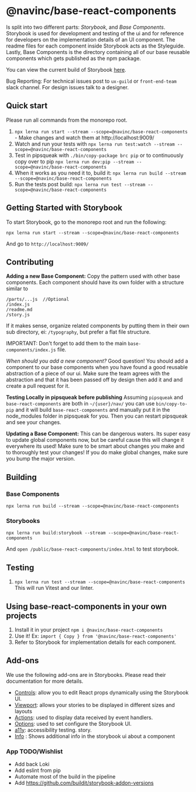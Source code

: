 # @navinc/base-react-components

Is split into two different parts: _Storybook_, and _Base Components_. Storybook
is used for development and testing of the ui and for reference for developers on the
implementation details of an UI component. The readme files for each component inside Storybook
acts as the Styleguide. Lastly, Base Components is the directory containing all
of our base reusable components which gets published as the npm package.

You can view the current build of Storybook [here](https://frontend.pages.nav.engineering/frontend-libs/base-react-components).

Bug Reporting: For technical issues post to `ux-guild` or
`front-end-team` slack channel. For design issues talk to a designer.

## Quick start

Please run all commands from the monorepo root.

1. `npx lerna run start --stream --scope=@navinc/base-react-components` - Make changes and watch them at http://localhost:9009/
2. Watch and run your tests with `npx lerna run test:watch --stream --scope=@navinc/base-react-components`
3. Test in pipsqueak with `./bin/copy-package brc pip` or to continuously copy over to pip `npx lerna run dev:pip --stream --scope=@navinc/base-react-components`
4. When it works as you need it to, build it: `npx lerna run build --stream --scope=@navinc/base-react-components`
5. Run the tests post build: `npx lerna run test --stream --scope=@navinc/base-react-components`

## Getting Started with Storybook

To start Storybook, go to the monorepo root and run the following:

```shell
npx lerna run start --stream --scope=@navinc/base-react-components
```

And go to `http://localhost:9009/`

## Contributing

**Adding a new Base Component:**
Copy the pattern used with other base components. Each component should have its
own folder with a structure similar to

```
/parts/...js  //Optional
/index.js
/readme.md
/story.js
```

If it makes sense, organize related components by putting them in their own sub
directory, ei: `/typography`, but prefer a flat file structure.

IMPORTANT: Don't forget to add them to the main `base-components/index.js`
file.

_When should you add a new component?_ Good question! You should add a component
to our base components when you have found a good reusable abstraction of a
piece of our ui. Make sure the team agrees with the abstraction and that it has
been passed off by design then add it and and create a pull request for it.

**Testing Locally in pipsqueak before publishing**
Assuming `pipsqueak` and `base-react-components` are both in `~/{user}/nav/`
you can use `bin/copy-to-pip` and it will build `base-react-components` and
manually put it in the node_modules folder in pipsqueak for you. Then you can
restart pipsqueak and see your changes.

**Updating a Base Component:**
This can be dangerous waters. Its super easy to update global components now,
but be careful cause this will change it everywhere its used! Make sure to be
smart about changes you make and to thoroughly test your changes!
If you do make global changes, make sure you bump the major version.

## Building

### Base Components

```shell
npx lerna run build --stream --scope=@navinc/base-react-components
```

### Storybooks

```shell
npx lerna run build:storybook --stream --scope=@navinc/base-react-components
```

And `open /public/base-react-components/index.html` to test storybook.

## Testing

1. `npx lerna run test --stream --scope=@navinc/base-react-components` This will run Vitest and our linter.

## Using base-react-components in your own projects

1. Install it in your project `npm i @navinc/base-react-components`
2. Use it! Ex: `import { Copy } from '@navinc/base-react-components'`
3. Refer to Storybook for implementation details for each component.

## Add-ons

We use the following add-ons are in Storybooks. Please read their documentation
for more details.

- [Controls](https://storybook.js.org/addons/@storybook/addon-controls#usage):
  allow you to edit React props dynamically using the Storybook UI.
- [Viewport](https://github.com/storybooks/storybook/tree/next/addons/viewport):
  allows your stories to be displayed in different sizes and layouts
- [Actions](https://github.com/storybooks/storybook/tree/master/addons/actions):
  used to display data received by event handlers.
- [Options](https://github.com/storybooks/storybook/tree/master/addons/options):
  used to set configure the Storybook UI.
- [a11y](https://github.com/storybooks/storybook/tree/next/addons/a11y): accessibility testing.
  story.
- [Info](https://github.com/storybooks/storybook/tree/master/addons/info)
  : Shows additional info in the storybook ui about a component

### App TODO/Wishlist

- Add back Loki
- Add eslint from pip
- Automate most of the build in the pipeline
- Add https://github.com/buildit/storybook-addon-versions
